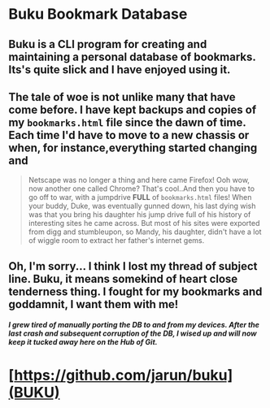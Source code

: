 # Buku Bookmark Database

## Buku is a CLI program for creating and maintaining a personal database of bookmarks. Its's quite slick and I have enjoyed using it.  

## The tale of woe is not unlike many that have come before. I have kept backups and copies of my `bookmarks.html` file since the dawn of time. Each time I'd have to move to a new chassis or when, for instance,everything started changing and 
>  Netscape was no longer a thing and here came Firefox! Ooh wow, now another one called Chrome? That's cool..And then you have to go off to war, with a jumpdrive **FULL** of `bookmarks.html` files! When your buddy, Duke, was eventually gunned down, his last dying wish was that you bring his daughter his jump drive full of his history of interesting sites he came across. But most of his sites were exported from digg and stumbleupon, so Mandy, his daughter, didn't have a lot of wiggle room to extract her father's internet gems. 

## Oh, I'm sorry... I think I lost my thread of subject line. Buku, it means somekind of heart close tenderness thing. I fought for my bookmarks and goddamnit, I want them with me! 
  
##### I grew tired of manually porting the DB to and from my devices. After the last crash and subsequent corruption of the DB, I wised up and will now keep it tucked away here on the Hub of Git.  

# [https://github.com/jarun/buku](BUKU)
